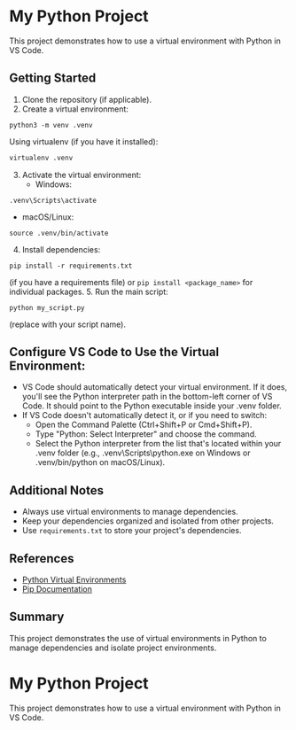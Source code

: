 # My Python Project

This project demonstrates how to use a virtual environment with Python in VS Code.

## Getting Started

1. Clone the repository (if applicable).
2. Create a virtual environment:

```
python3 -m venv .venv
```

Using virtualenv (if you have it installed):

```Bash
virtualenv .venv
```

3. Activate the virtual environment:
   - Windows:

```
.venv\Scripts\activate
```

- macOS/Linux:

```
source .venv/bin/activate
```

4. Install dependencies:

```
pip install -r requirements.txt
```

(if you have a requirements file) or `pip install <package_name>` for individual packages. 5. Run the main script:

```
python my_script.py
```

(replace with your script name).

## Configure VS Code to Use the Virtual Environment:

- VS Code should automatically detect your virtual environment. If it does, you'll see the Python interpreter path in the bottom-left corner of VS Code. It should point to the Python executable inside your .venv folder.
- If VS Code doesn't automatically detect it, or if you need to switch:
  - Open the Command Palette (Ctrl+Shift+P or Cmd+Shift+P).
  - Type "Python: Select Interpreter" and choose the command.
  - Select the Python interpreter from the list that's located within your .venv folder (e.g., .venv\Scripts\python.exe on Windows or .venv/bin/python on macOS/Linux).

## Additional Notes

- Always use virtual environments to manage dependencies.
- Keep your dependencies organized and isolated from other projects.
- Use `requirements.txt` to store your project's dependencies.

## References

- [Python Virtual Environments](https://docs.python.org/3/library/venv.html)
- [Pip Documentation](https://pip.pypa.io/en/stable/)

## Summary

This project demonstrates the use of virtual environments in Python to manage dependencies and isolate project environments.

# My Python Project

This project demonstrates how to use a virtual environment with Python in VS Code.

